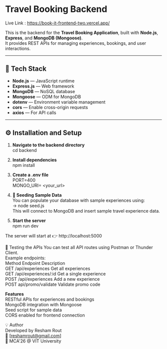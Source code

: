 # Travel Booking Backend
Live Link : https://book-it-frontend-two.vercel.app/

This is the backend for the **Travel Booking Application**, built with **Node.js**, **Express**, and **MongoDB (Mongoose)**.  
It provides REST APIs for managing experiences, bookings, and user interactions.

---
## 🚀 Tech Stack

- **Node.js** — JavaScript runtime  
- **Express.js** — Web framework  
- **MongoDB** — NoSQL database  
- **Mongoose** — ODM for MongoDB  
- **dotenv** — Environment variable management  
- **cors** — Enable cross-origin requests  
- **axios** — For API calls

---

## ⚙️ Installation and Setup  

1. **Navigate to the backend directory**  
   cd backend  

2. **Install dependencies**  
    npm install  

3. **Create a .env file**  
   PORT=400  
   MONGO_URI= <your_url>    

4. **🌱 Seeding Sample Data**  
   You can populate your database with sample experiences using:  
   -> node seed.js  
   This will connect to MongoDB and insert sample travel experience data.  

5. **Start the server**  
    npm run dev  

The server will start at 👉 http://localhost:5000  

🧪 Testing the APIs
You can test all API routes using Postman or Thunder Client.  
Example endpoints:  
Method	Endpoint	Description  
GET	/api/experiences	Get all experiences  
GET	/api/experiences/:id	Get a single experience  
POST	/api/experiences	Add a new experience  
POST api/promo/validate Validate promo code  


**Features**  
RESTful APIs for experiences and bookings  
MongoDB integration with Mongoose  
Seed script for sample data  
CORS enabled for frontend connection  

💡 Author  
Developed by Resham Rout   
📧 [reshamrout@gmail.com]  
🚀 MCA'26 @ VIT University
